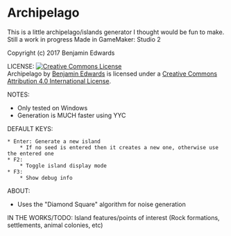 # Archipelago

This is a little archipelago/islands generator I thought would be fun to make.
Still a work in progress
Made in GameMaker: Studio 2


Copyright (c) 2017 Benjamin Edwards

LICENSE:
	<a rel="license" href="http://creativecommons.org/licenses/by/4.0/"><img alt="Creative Commons License" style="border-width:0" src="https://i.creativecommons.org/l/by/4.0/88x31.png" /></a><br /><span xmlns:dct="http://purl.org/dc/terms/" property="dct:title">Archipelago</span> by <a xmlns:cc="http://creativecommons.org/ns#" href="https://github.com/Katipo007/" property="cc:attributionName" rel="cc:attributionURL">Benjamin Edwards</a> is licensed under a <a rel="license" href="http://creativecommons.org/licenses/by/4.0/">Creative Commons Attribution 4.0 International License</a>.
	
NOTES:
* Only tested on Windows
* Generation is MUCH faster using YYC

DEFAULT KEYS:
	
	* Enter: Generate a new island
		* If no seed is entered then it creates a new one, otherwise use the entered one
	* F2:
		* Toggle island display mode
	* F3:
		* Show debug info
	
ABOUT:
* Uses the "Diamond Square" algorithm for noise generation


IN THE WORKS/TODO:
	Island features/points of interest (Rock formations, settlements, animal colonies, etc)
